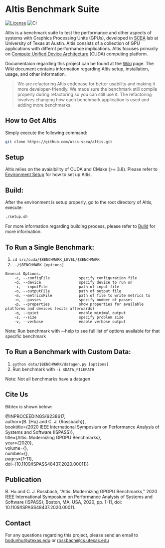 # Altis Benchmark Suite

[![License](https://img.shields.io/badge/License-BSD%202--Clause-orange.svg)](LICENSE)
![CI](https://github.com/utcs-scea/altis/actions/workflows/action.yml/badge.svg)

Altis is a benchmark suite to test the performance and other aspects of systems with Graphics Processing Units (GPUs), developed in [SCEA](https://github.com/utcs-scea) lab at University of Texas at Austin. Altis consists of a collection of GPU applications with differnt performance implications. Altis focuses primarily on [Compute Unified Device Architecture](https://developer.nvidia.com/cuda-toolkit) (CUDA) computing platform.

Documentaion regarding this project can be found at the [Wiki](https://github.com/utcs-scea/altis/wiki) page. The Wiki document contains information regarding Altis setup, installation, usage, and other information.

> We are refactoring Altis codebase for better usability and making it more developer-friendly. We made sure the benchmark still compile properly during refactoring so you can still use it. The refactoring involves changing how each benchmark application is used and adding more benchmarks.

## How to Get Altis

Simply execute the following command:

```bash
git clone https://github.com/utcs-scea/altis.git
```

## Setup

Altis relies on the avaialbility of CUDA and CMake (>= 3.8). Please refer to [Environment Setup](https://github.com/utcs-scea/altis/wiki/Environment-Setup) for how to set up Altis.

## Build:

After the environment is setup properly, go to the root directory of Altis, execute:

```bash
./setup.sh
```

For more information regarding building process, please refer to [Build](https://github.com/utcs-scea/altis/wiki/Build) for more information.


<!--
## To Run Suite:
``` python driver.py [options]```
```
Options:
  -h, --help                    show help message and exit
  -p, --prefix=PREFIX           location of Altis root, defaults to current working directory
  -e, --exec_prefix=EXEC_PREFIX location of executables
  -d, --device=DEVICE           device to run the benchmarks on
  -s, --size=SIZE               problem size
  -b, --benchmark=BENCHMARKS    comma-separated list of benchmarks to run, or 'all' to run entire suite, defaults to 'all'
  -v, --verbose                 enable verbose output
```
Note: Results are written to ```$ALTIS_ROOT/results/$BENCHMARK```
-->

## To Run a Single Benchmark:
1. ```cd src/cuda/$BENCHMARK_LEVEL/$BENCHMARK```
2. ``` ./$BENCHMARK [options]```
```
General Options: 
    -c, --configFile             specify configuration file
    -d, --device                 specify device to run on
    -i, --inputFile              path of input file
    -o, --outputFile             path of output file
    -m, --metricsFile            path of file to write metrics to
    -n, --passes                 specify number of passes
    -p, --properties             show properties for available platforms and devices (exits afterwards)
    -q, --quiet                  enable minimal output
    -s, --size                   specify problem size
    -v, --verbose                enable verbose output
```
Note: Run benchmark with --help to see full list of options available for that specific benchmark

## To Run a Benchmark with Custom Data:
1. ```python data/$BENCHMARK/datagen.py [options]```
2. Run benchmark with ```-i $DATA_FILEPATH```

Note: Not all benchmarks have a datagen

## Cite Us

Bibtex is shown below:  

@INPROCEEDINGS{9238617,  
  author={B. {Hu} and C. J. {Rossbach}},  
  booktitle={2020 IEEE International Symposium on Performance Analysis of Systems and Software (ISPASS)},  
  title={Altis: Modernizing GPGPU Benchmarks},  
  year={2020},  
  volume={},  
  number={},  
  pages={1-11},  
  doi={10.1109/ISPASS48437.2020.00011}}  

## Publication

B. Hu and C. J. Rossbach, "Altis: Modernizing GPGPU Benchmarks," 2020 IEEE International Symposium on Performance Analysis of Systems and Software (ISPASS), Boston, MA, USA, 2020, pp. 1-11, doi: 10.1109/ISPASS48437.2020.00011.

## Contact

For any questions regarding this project, please send an email to [bodunhu@utexas.edu](mailto:bodunhu@utexas.edu) or [rossbach@cs.utexas.edu](mailto:rossbach@cs.utexas.edu)
